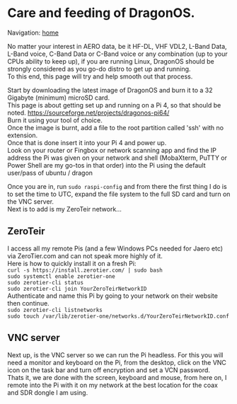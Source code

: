 # Care and feeding of DragonOS.   
   
Navigation: [home](README.md)  

No matter your interest in AERO data, be it HF-DL, VHF VDL2, L-Band Data, L-Band voice, C-Band Data or C-Band voice or any combination (up to your CPUs ability to keep up), if you are running Linux, DragonOS should be strongly considered as you go-do distro to get up and running.  
To this end, this page will try and help smooth out that process.   
    
Start by downloading the latest image of DragonOS and burn it to a 32 Gigabyte (minimum) microSD card.  
This page is about getting set up and running on a Pi 4, so that should be noted.
https://sourceforge.net/projects/dragonos-pi64/   
Burn it using your tool of choice.   
Once the image is burnt, add a file to the root partition called 'ssh' with no extension.   
Once that is done insert it into your Pi 4 and power up.   
Look on your router or Fingbox or network scanning app and find the IP address the Pi was given on your network and shell (MobaXterm, PuTTY or Power Shell are my go-tos in that order) into the Pi using the default user/pass of ubuntu / dragon  

Once you are in, run `sudo raspi-config` and from there the first thing I do is to set the time to UTC, expand the file system to the full SD card and turn on the VNC server.   
Next is to add is my ZeroTeir network...  
## ZeroTeir ##
I access all my remote Pis (and a few Windows PCs needed for Jaero etc) via ZeroTier.com and can not speak more highly of it.  
Here is how to quickly install it on a fresh Pi:  
`curl -s https://install.zerotier.com/ | sudo bash`  
`sudo systemctl enable zerotier-one`  
`sudo zerotier-cli status`  
`sudo zerotier-cli join YourZeroTeirNetworkID`  
Authenticate and name this Pi by going to your network on their website then continue.  
`sudo zerotier-cli listnetworks`  
`sudo touch /var/lib/zerotier-one/networks.d/YourZeroTeirNetworkID.conf`    
   
## VNC server
Next up, is the VNC server so we can run the Pi headless. 
For this you will need a monitor and keyboard on the Pi, from the desktop, click on the VNC icon on the task bar and turn off encryption and set a VCN password.   
Thats it, we are done with the screen, keyboard and mouse, from here on, I remote into the Pi with it on my network at the best location for the coax and SDR dongle I am using.   
